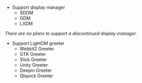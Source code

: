 - Support display manager
  - SDDM
  - GDM 
  - LXDM

*There are no plans to support a discontinued display manager.*

- Support LightDM greeter
  - Webkit2 Greeter
  - GTK Greeter
  - Slick Greeter
  - Unity Greeter
  - Deepin Greeter
  - Qtquick Greeter